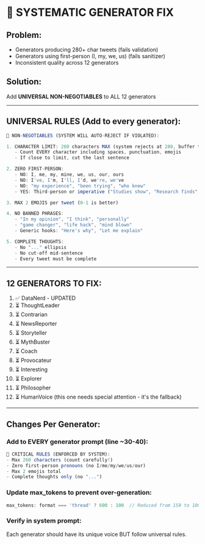 # 🔧 SYSTEMATIC GENERATOR FIX

## Problem:
- Generators producing 280+ char tweets (fails validation)
- Generators using first-person (I, my, we, us) (fails sanitizer)
- Inconsistent quality across 12 generators

## Solution:
Add **UNIVERSAL NON-NEGOTIABLES** to ALL 12 generators

---

## UNIVERSAL RULES (Add to every generator):

```typescript
🚨 NON-NEGOTIABLES (SYSTEM WILL AUTO-REJECT IF VIOLATED):

1. CHARACTER LIMIT: 260 characters MAX (system rejects at 280, buffer for safety)
   - Count EVERY character including spaces, punctuation, emojis
   - If close to limit, cut the last sentence

2. ZERO FIRST-PERSON:
   - NO: I, me, my, mine, we, us, our, ours
   - NO: I've, I'm, I'll, I'd, we're, we've
   - NO: "my experience", "been trying", "who knew"
   - YES: Third-person or imperative ("Studies show", "Research finds", "Consider")

3. MAX 2 EMOJIS per tweet (0-1 is better)

4. NO BANNED PHRASES:
   - "In my opinion", "I think", "personally"
   - "game changer", "life hack", "mind blown"
   - Generic hooks: "Here's why", "Let me explain"

5. COMPLETE THOUGHTS:
   - No "..." ellipsis
   - No cut-off mid-sentence
   - Every tweet must be complete
```

---

## 12 GENERATORS TO FIX:

1. ✅ DataNerd - UPDATED
2. ⏳ ThoughtLeader
3. ⏳ Contrarian
4. ⏳ NewsReporter
5. ⏳ Storyteller
6. ⏳ MythBuster
7. ⏳ Coach
8. ⏳ Provocateur
9. ⏳ Interesting
10. ⏳ Explorer
11. ⏳ Philosopher
12. ⏳ HumanVoice (this one needs special attention - it's the fallback)

---

## Changes Per Generator:

### Add to EVERY generator prompt (line ~30-40):

```typescript
🚨 CRITICAL RULES (ENFORCED BY SYSTEM):
- Max 260 characters (count carefully!)
- Zero first-person pronouns (no I/me/my/we/us/our)
- Max 2 emojis total
- Complete thoughts only (no "...")
```

### Update max_tokens to prevent over-generation:
```typescript
max_tokens: format === 'thread' ? 600 : 100  // Reduced from 150 to 100 for singles
```

### Verify in system prompt:
Each generator should have its unique voice BUT follow universal rules.

